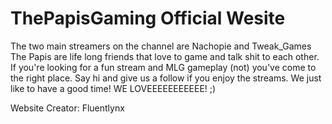 # ThePapisGaming Official Wesite

The two main streamers on the channel are Nachopie and Tweak_Games The Papis are life long friends that love to game and talk shit to each other. If you're looking for a fun stream and MLG gameplay (not) you've come to the right place. Say hi and give us a follow if you enjoy the streams. We just like to have a good time! WE LOVEEEEEEEEEEE! ;)

Website Creator: Fluentlynx
